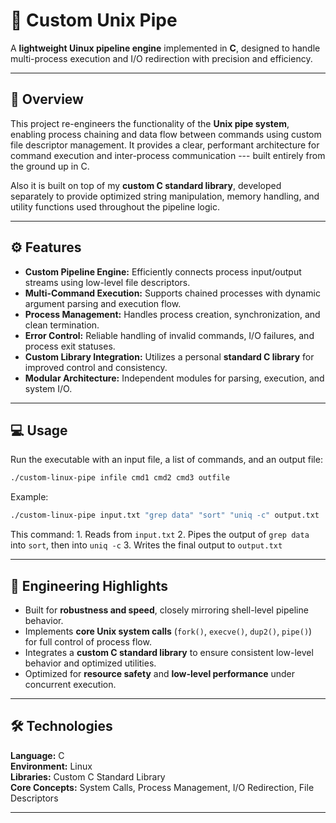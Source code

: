 # 🔧 Custom Unix Pipe

A **lightweight Uinux pipeline engine** implemented in **C**, designed
to handle multi-process execution and I/O redirection with precision and
efficiency.

------------------------------------------------------------------------

## 🚀 Overview

This project re-engineers the functionality of the **Unix pipe system**,
enabling process chaining and data flow between commands using custom
file descriptor management. It provides a clear, performant architecture
for command execution and inter-process communication --- built entirely
from the ground up in C.

Also it is built on top of my **custom C standard library**,
developed separately to provide optimized string manipulation, memory
handling, and utility functions used throughout the pipeline logic.

------------------------------------------------------------------------

## ⚙️ Features

-   **Custom Pipeline Engine:** Efficiently connects process
    input/output streams using low-level file descriptors.
-   **Multi-Command Execution:** Supports chained processes with dynamic
    argument parsing and execution flow.
-   **Process Management:** Handles process creation, synchronization,
    and clean termination.
-   **Error Control:** Reliable handling of invalid commands, I/O
    failures, and process exit statuses.
-   **Custom Library Integration:** Utilizes a personal **standard C
    library** for improved control and consistency.
-   **Modular Architecture:** Independent modules for parsing,
    execution, and system I/O.

------------------------------------------------------------------------

## 💻 Usage

Run the executable with an input file, a list of commands, and an output
file:

``` bash
./custom-linux-pipe infile cmd1 cmd2 cmd3 outfile
```

Example:

``` bash
./custom-linux-pipe input.txt "grep data" "sort" "uniq -c" output.txt
```

This command: 1. Reads from `input.txt` 2. Pipes the output of
`grep data` into `sort`, then into `uniq -c` 3. Writes the final output
to `output.txt`

------------------------------------------------------------------------

## 🧠 Engineering Highlights

-   Built for **robustness and speed**, closely mirroring shell-level
    pipeline behavior.
-   Implements **core Unix system calls** (`fork()`, `execve()`,
    `dup2()`, `pipe()`) for full control of process flow.
-   Integrates a **custom C standard library** to ensure consistent
    low-level behavior and optimized utilities.
-   Optimized for **resource safety** and **low-level performance**
    under concurrent execution.

------------------------------------------------------------------------

## 🛠️ Technologies

**Language:** C\
**Environment:** Linux\
**Libraries:** Custom C Standard Library \
**Core Concepts:** System Calls, Process Management, I/O Redirection,
File Descriptors

------------------------------------------------------------------------
